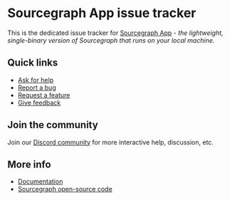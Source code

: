 # Sourcegraph App issue tracker

This is the dedicated issue tracker for [Sourcegraph App](https://docs.sourcegraph.com/app) - _the lightweight, single-binary version of Sourcegraph that runs on your local machine._

## Quick links

* [Ask for help](https://github.com/sourcegraph/app/issues/new)
* [Report a bug](https://github.com/sourcegraph/app/issues/new)
* [Request a feature](https://github.com/sourcegraph/app/issues/new)
* [Give feedback](https://github.com/sourcegraph/app/issues/new)

## Join the community

Join our [Discord community](https://about.sourcegraph.com/community) for more interactive help, discussion, etc.

## More info

* [Documentation](https://docs.sourcegraph.com/app)
* [Sourcegraph open-source code](https://github.com/sourcegraph/sourcegraph)
